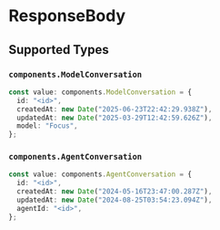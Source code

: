 # ResponseBody


## Supported Types

### `components.ModelConversation`

```typescript
const value: components.ModelConversation = {
  id: "<id>",
  createdAt: new Date("2025-06-23T22:42:29.938Z"),
  updatedAt: new Date("2025-03-29T12:42:59.626Z"),
  model: "Focus",
};
```

### `components.AgentConversation`

```typescript
const value: components.AgentConversation = {
  id: "<id>",
  createdAt: new Date("2024-05-16T23:47:00.287Z"),
  updatedAt: new Date("2024-08-25T03:54:23.094Z"),
  agentId: "<id>",
};
```

